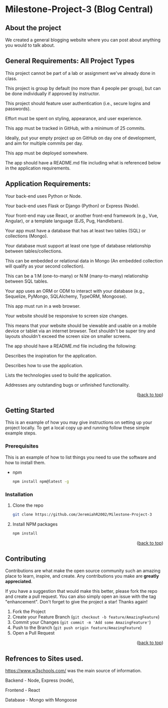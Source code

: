 # Milestone-Project-3 (Blog Central)

## About the project
We created a general blogging website where you can post about anything you would to talk about.

## General Requirements: All Project Types
This project cannot be part of a lab or assignment we've already done in class.

This project is group by default (no more than 4 people per group), but can be done individually if approved by instructor.

This project should feature user authentication (i.e., secure logins and passwords).

Effort must be spent on styling, appearance, and user experience.

This app must be tracked in GitHub, with a minimum of 25 commits.

Ideally, put your empty project up on GitHub on day one of development, and aim for multiple commits per day.

This app must be deployed somewhere.

The app should have a README.md file including what is referenced below in the application requirements.

## Application Requirements: 
Your back-end uses Python or Node.

Your back-end uses Flask or Django (Python) or Express (Node).

Your front-end may use React, or another front-end framework (e.g., Vue, Angular), or a template language (EJS, Pug, Handlebars).

Your app must have a database that has at least two tables (SQL) or collections (Mongo).

Your database must support at least one type of database relationship between tables/collections.

This can be embedded or relational data in Mongo (An embedded collection will qualify as your second collection).

This can be a 1:M (one-to-many) or N:M (many-to-many) relationship between SQL tables.

Your app uses an ORM or ODM to interact with your database (e.g., Sequelize, PyMongo, SQLAlchemy, TypeORM, Mongoose).

This app must run in a web browser.

Your website should be responsive to screen size changes.

This means that your website should be viewable and usable on a mobile device or tablet via an internet browser. Text shouldn't be super tiny and layouts shouldn't exceed the screen size on smaller screens.

The app should have a README.md file including the following:

Describes the inspiration for the application.

Describes how to use the application.

Lists the technologies used to build the application.

Addresses any outstanding bugs or unfinished functionality.


<p align="right">(<a href="#readme-top">back to top</a>)</p>


<!-- GETTING STARTED -->
## Getting Started

This is an example of how you may give instructions on setting up your project locally.
To get a local copy up and running follow these simple example steps.

### Prerequisites

This is an example of how to list things you need to use the software and how to install them.
* npm
  ```sh
  npm install npm@latest -g
  ```

### Installation

1. Clone the repo
   ```sh
   git clone https://github.com/JeremiahR2002/Milestone-Project-3
   ```
2. Install NPM packages
   ```sh
   npm install
   ```

<p align="right">(<a href="#readme-top">back to top</a>)</p>

<!-- CONTRIBUTING -->
## Contributing

Contributions are what make the open source community such an amazing place to learn, inspire, and create. Any contributions you make are **greatly appreciated**.

If you have a suggestion that would make this better, please fork the repo and create a pull request. You can also simply open an issue with the tag "enhancement".
Don't forget to give the project a star! Thanks again!

1. Fork the Project
2. Create your Feature Branch (`git checkout -b feature/AmazingFeature`)
3. Commit your Changes (`git commit -m 'Add some AmazingFeature'`)
4. Push to the Branch (`git push origin feature/AmazingFeature`)
5. Open a Pull Request

<p align="right">(<a href="#readme-top">back to top</a>)</p>

## Refrences to Sites used. 
https://www.w3schools.com/ was the main source of information.

Backend - Node, Express (node), 

Frontend - React 

Database - Mongo with Mongoose

